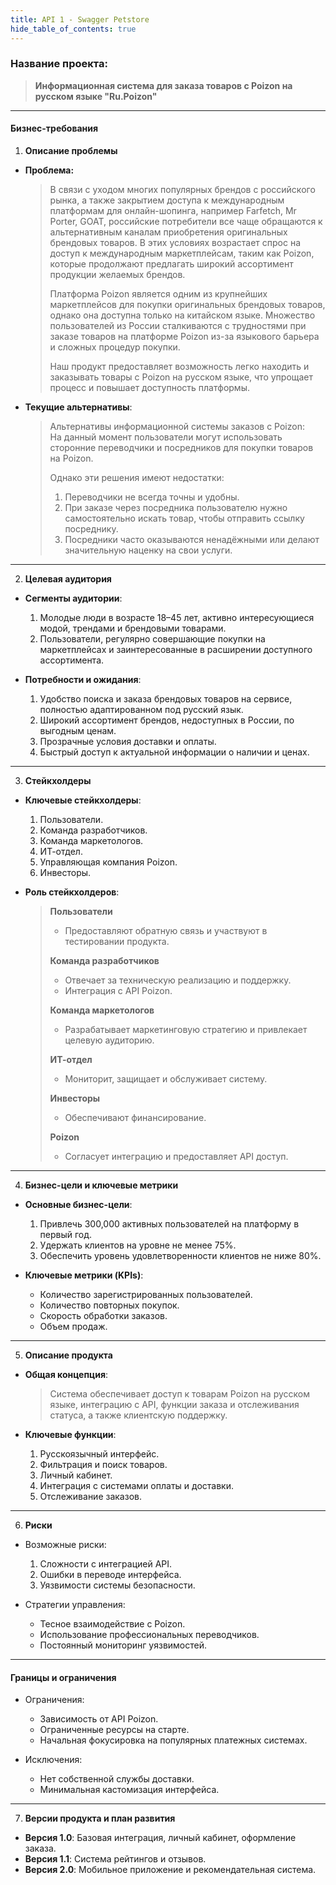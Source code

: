 ```yaml
---
title: API 1 - Swagger Petstore
hide_table_of_contents: true
---
```


### Название проекта:

> **Информационная система для заказа товаров с Poizon на русском языке "Ru.Poizon"**

---

#### **Бизнес-требования**

1. **Описание проблемы**

- **Проблема:**

  > В связи с уходом многих популярных брендов с российского рынка, а также закрытием доступа к международным платформам для онлайн-шопинга, например Farfetch, Mr Porter, GOAT, российские потребители все чаще обращаются к альтернативным каналам приобретения оригинальных брендовых товаров. В этих условиях возрастает спрос на доступ к международным маркетплейсам, таким как Poizon, которые продолжают предлагать широкий ассортимент продукции желаемых брендов.  
  >  
  > Платформа Poizon является одним из крупнейших маркетплейсов для покупки оригинальных брендовых товаров, однако она доступна только на китайском языке. Множество пользователей из России сталкиваются с трудностями при заказе товаров на платформе Poizon из-за языкового барьера и сложных процедур покупки.  
  >  
  > Наш продукт предоставляет возможность легко находить и заказывать товары с Poizon на русском языке, что упрощает процесс и повышает доступность платформы.

- **Текущие альтернативы**:

  > Альтернативы информационной системы заказов с Poizon:  
  > На данный момент пользователи могут использовать сторонние переводчики и посредников для покупки товаров на Poizon.  
  >  
  > Однако эти решения имеют недостатки:  
  > 1. Переводчики не всегда точны и удобны.  
  > 2. При заказе через посредника пользователю нужно самостоятельно искать товар, чтобы отправить ссылку посреднику.  
  > 3. Посредники часто оказываются ненадёжными или делают значительную наценку на свои услуги.

---

2. **Целевая аудитория**

- **Сегменты аудитории**:

  1. Молодые люди в возрасте 18–45 лет, активно интересующиеся модой, трендами и брендовыми товарами.
  2. Пользователи, регулярно совершающие покупки на маркетплейсах и заинтересованные в расширении доступного ассортимента.

- **Потребности и ожидания**:

  1. Удобство поиска и заказа брендовых товаров на сервисе, полностью адаптированном под русский язык.  
  2. Широкий ассортимент брендов, недоступных в России, по выгодным ценам.  
  3. Прозрачные условия доставки и оплаты.  
  4. Быстрый доступ к актуальной информации о наличии и ценах.

---

3. **Стейкхолдеры**

- **Ключевые стейкхолдеры**:

  1. Пользователи.  
  2. Команда разработчиков.  
  3. Команда маркетологов.  
  4. ИТ-отдел.  
  5. Управляющая компания Poizon.  
  6. Инвесторы.

- **Роль стейкхолдеров**:

  > **Пользователи**  
  > - Предоставляют обратную связь и участвуют в тестировании продукта.  
  >  
  > **Команда разработчиков**  
  > - Отвечает за техническую реализацию и поддержку.  
  > - Интеграция с API Poizon.  
  >  
  > **Команда маркетологов**  
  > - Разрабатывает маркетинговую стратегию и привлекает целевую аудиторию.  
  >  
  > **ИТ-отдел**  
  > - Мониторит, защищает и обслуживает систему.  
  >  
  > **Инвесторы**  
  > - Обеспечивают финансирование.  
  >  
  > **Poizon**  
  > - Согласует интеграцию и предоставляет API доступ.

---

4. **Бизнес-цели и ключевые метрики**

- **Основные бизнес-цели**:

  1. Привлечь 300,000 активных пользователей на платформу в первый год.  
  2. Удержать клиентов на уровне не менее 75%.  
  3. Обеспечить уровень удовлетворенности клиентов не ниже 80%.

- **Ключевые метрики (KPIs)**:

  - Количество зарегистрированных пользователей.  
  - Количество повторных покупок.  
  - Скорость обработки заказов.  
  - Объем продаж.

---

5. **Описание продукта**

- **Общая концепция**:

  > Система обеспечивает доступ к товарам Poizon на русском языке, интеграцию с API, функции заказа и отслеживания статуса, а также клиентскую поддержку.

- **Ключевые функции**:

  1. Русскоязычный интерфейс.  
  2. Фильтрация и поиск товаров.  
  3. Личный кабинет.  
  4. Интеграция с системами оплаты и доставки.  
  5. Отслеживание заказов.

---

6. **Риски**

- Возможные риски:
  1. Сложности с интеграцией API.  
  2. Ошибки в переводе интерфейса.  
  3. Уязвимости системы безопасности.  

- Стратегии управления:
  - Тесное взаимодействие с Poizon.  
  - Использование профессиональных переводчиков.  
  - Постоянный мониторинг уязвимостей.

---

#### **Границы и ограничения**

- Ограничения:
  - Зависимость от API Poizon.  
  - Ограниченные ресурсы на старте.  
  - Начальная фокусировка на популярных платежных системах.

- Исключения:
  - Нет собственной службы доставки.  
  - Минимальная кастомизация интерфейса.

---

7. **Версии продукта и план развития**

- **Версия 1.0**: Базовая интеграция, личный кабинет, оформление заказа.  
- **Версия 1.1**: Система рейтингов и отзывов.  
- **Версия 2.0**: Мобильное приложение и рекомендательная система.
